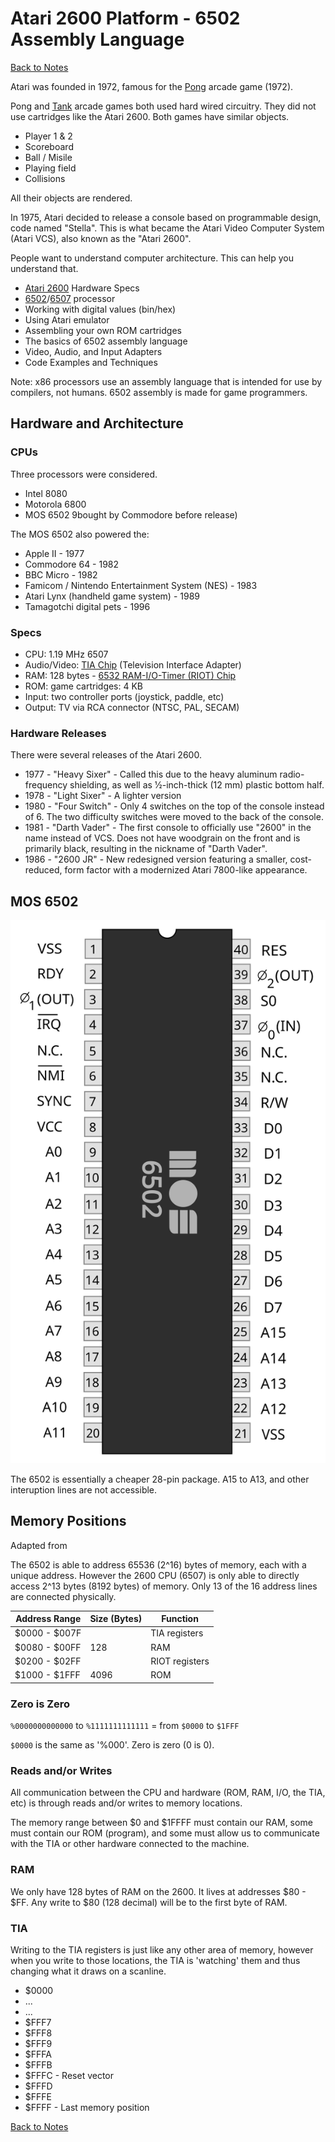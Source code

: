 # Atari 2600 Platform - 6502 Assembly Language

[Back to Notes](./notes.md)

Atari was founded in 1972, famous for the [Pong] arcade game (1972).

Pong and [Tank] arcade games both used hard wired circuitry. They did not use
cartridges like the Atari 2600. Both games have similar objects.

- Player 1 & 2
- Scoreboard
- Ball / Misile
- Playing field
- Collisions

All their objects are rendered.

In 1975, Atari decided to release a console based on programmable design, code
named "Stella". This is what became the Atari Video Computer System (Atari VCS),
also known as the "Atari 2600".

People want to understand computer architecture. This can help you understand
that.

- [Atari 2600] Hardware Specs
- [6502]/[6507] processor
- Working with digital values (bin/hex)
- Using Atari emulator
- Assembling your own ROM cartridges
- The basics of 6502 assembly language
- Video, Audio, and Input Adapters
- Code Examples and Techniques

Note: x86 processors use an assembly language that is intended for use by
compilers, not humans. 6502 assembly is made for game programmers.

[Atari]: https://en.wikipedia.org/wiki/Atari
[Tank]: https://en.wikipedia.org/wiki/Tank_(video_game)
[Atari 2600]: https://en.wikipedia.org/wiki/Atari_2600
[6502]: https://en.wikipedia.org/wiki/MOS_Technology_6502
[6507]: https://en.wikipedia.org/wiki/MOS_Technology_6507

## Hardware and Architecture

### CPUs

Three processors were considered.

- Intel 8080
- Motorola 6800
- MOS 6502 9bought by Commodore before release)

The MOS 6502 also powered the:

- Apple II - 1977
- Commodore 64 - 1982
- BBC Micro - 1982
- Famicom / Nintendo Entertainment System (NES) - 1983
- Atari Lynx (handheld game system) - 1989
- Tamagotchi digital pets - 1996

### Specs

- CPU: 1.19 MHz 6507
- Audio/Video: [TIA Chip] (Television Interface Adapter)
- RAM: 128 bytes - [6532 RAM-I/O-Timer (RIOT) Chip]
- ROM: game cartridges: 4 KB
- Input: two controller ports (joystick, paddle, etc)
- Output: TV via RCA connector (NTSC, PAL, SECAM)

### Hardware Releases

There were several releases of the Atari 2600.

- 1977 - "Heavy Sixer" - Called this due to the heavy aluminum radio-frequency
  shielding, as well as ​1⁄2-inch-thick (12 mm) plastic bottom half.
- 1978 - "Light Sixer" - A lighter version
- 1980 - "Four Switch" - Only 4 switches on the top of the console instead of 6.
  The two difficulty switches were moved to the back of the console.
- 1981 - "Darth Vader" - The first console to officially use "2600" in the name
  instead of VCS. Does not have woodgrain on the front and is primarily black,
  resulting in the nickname of "Darth Vader".
- 1986 - "2600 JR" - New redesigned version featuring a smaller, cost-reduced,
  form factor with a modernized Atari 7800-like appearance.

[Pong]: https://en.wikipedia.org/wiki/Pong
[TIA Chip]: https://en.wikipedia.org/wiki/Television_Interface_Adaptor
[6532 RAM-I/O-Timer (RIOT) Chip]: https://en.wikipedia.org/wiki/MOS_Technology_6532

## MOS 6502

![MOS 6502 Pinout][MOS 6502 Pin Diagram]

[MOS 6502 Pin Diagram]: assets/MOS6502.svg

The 6502 is essentially a cheaper 28-pin package. A15 to A13, and other
interuption lines are not accessible.

## Memory Positions

Adapted from [](https://www.randomterrain.com/atari-2600-memories-tutorial-andrew-davie-05.html)

The 6502 is able to address 65536 (2^16) bytes of memory, each with a unique
address. However the 2600 CPU (6507) is only able to directly access 2^13 bytes
(8192 bytes) of memory. Only 13 of the 16 address lines are connected
physically.

| Address Range  | Size (Bytes) | Function           |
|----------------|--------------| ------------------ |
| $0000 - $007F  |              | TIA registers      |
| $0080 - $00FF  | 128          | RAM                |
| $0200 - $02FF  |              | RIOT registers     |
| $1000 - $1FFF  | 4096         | ROM                |

### Zero is Zero

`%0000000000000` to `%1111111111111` = from `$0000` to `$1FFF`

`$0000` is the same as '%000'. Zero is zero (0 is 0).

### Reads and/or Writes

All communication between the CPU and hardware (ROM, RAM, I/O, the TIA, etc) is
through reads and/or writes to memory locations.

The memory range between $0 and $1FFFF must contain our RAM, some must contain
our ROM (program), and some must allow us to communicate with the TIA or other
hardware connected to the machine.

### RAM

We only have 128 bytes of RAM on the 2600. It lives at addresses $80 - $FF.
Any write to $80 (128 decimal) will be to the first byte of RAM.

### TIA

Writing to the TIA registers is just like any other area of memory, however when
you write to those locations, the TIA is 'watching' them and thus changing what
it draws on a scanline.

- $0000
- ...
- ...
- $FFF7
- $FFF8
- $FFF9
- $FFFA
- $FFFB
- $FFFC - Reset vector
- $FFFD
- $FFFE
- $FFFF - Last memory position

[Back to Notes](./notes.md)
